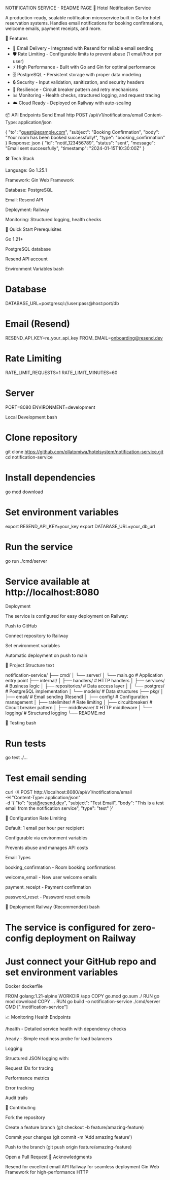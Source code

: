 NOTIFICATION SERVICE - README PAGE
🏨 Hotel Notification Service

A production-ready, scalable notification microservice built in Go for hotel reservation systems. Handles email notifications for booking confirmations, welcome emails, payment receipts, and more.

 🚀 Features

- 📧 Email Delivery - Integrated with Resend for reliable email sending
- 🛡️ Rate Limiting - Configurable limits to prevent abuse (1 email/hour per user)
- ⚡ High Performance - Built with Go and Gin for optimal performance
- 🗄️ PostgreSQL - Persistent storage with proper data modeling
- 🔒 Security - Input validation, sanitization, and security headers
- 🔄 Resilience - Circuit breaker pattern and retry mechanisms
- 📊 Monitoring - Health checks, structured logging, and request tracing
- ☁️ Cloud Ready - Deployed on Railway with auto-scaling

 
 📦 API Endpoints
 Send Email
http
POST /api/v1/notifications/email
Content-Type: application/json

{
  "to": "guest@example.com",
  "subject": "Booking Confirmation",
  "body": "Your room has been booked successfully!",
  "type": "booking_confirmation"
}
Response:
json
{
  "id": "notif_123456789",
  "status": "sent",
  "message": "Email sent successfully",
  "timestamp": "2024-01-15T10:30:00Z"
}


🛠️ Tech Stack

  Language: Go 1.25.1

  Framework: Gin Web Framework

  Database: PostgreSQL

  Email: Resend API

  Deployment: Railway

  Monitoring: Structured logging, health checks

🚀 Quick Start
Prerequisites

  Go 1.21+

  PostgreSQL database

  Resend API account

Environment Variables
bash

# Database
DATABASE_URL=postgresql://user:pass@host:port/db

# Email (Resend)
RESEND_API_KEY=re_your_api_key
FROM_EMAIL=onboarding@resend.dev

# Rate Limiting
RATE_LIMIT_REQUESTS=1
RATE_LIMIT_MINUTES=60

# Server
PORT=8080
ENVIRONMENT=development

Local Development
bash

# Clone repository
git clone https://github.com/ollatomiwa/hotelsystem/notification-service.git
cd notification-service

# Install dependencies
go mod download

# Set environment variables
export RESEND_API_KEY=your_key
export DATABASE_URL=your_db_url

# Run the service
go run ./cmd/server

# Service available at http://localhost:8080

Deployment

The service is configured for easy deployment on Railway:

  Push to GitHub

  Connect repository to Railway

  Set environment variables

  Automatic deployment on push to main

📁 Project Structure
text

notification-service/
├── cmd/
│   └── server/
│       └── main.go                 # Application entry point
├── internal/
│   ├── handlers/                   # HTTP handlers
│   ├── services/                   # Business logic
│   ├── repositories/               # Data access layer
│   │   └── postgres/              # PostgreSQL implementation
│   └── models/                     # Data structures
├── pkg/
│   ├── email/                     # Email sending (Resend)
│   ├── config/                    # Configuration management
│   ├── ratelimiter/               # Rate limiting
│   ├── circuitbreaker/            # Circuit breaker pattern
│   ├── middleware/                # HTTP middleware
│   └── logging/                   # Structured logging
└── README.md

🧪 Testing
bash

# Run tests
go test ./...

# Test email sending
curl -X POST http://localhost:8080/api/v1/notifications/email \
  -H "Content-Type: application/json" \
  -d '{
    "to": "test@resend.dev",
    "subject": "Test Email",
    "body": "This is a test email from the notification service",
    "type": "test"
  }'

🔧 Configuration
Rate Limiting

  Default: 1 email per hour per recipient

  Configurable via environment variables

  Prevents abuse and manages API costs

Email Types

  booking_confirmation - Room booking confirmations

  welcome_email - New user welcome emails

  payment_receipt - Payment confirmation

  password_reset - Password reset emails

🚢 Deployment
Railway (Recommended)
bash

# The service is configured for zero-config deployment on Railway
# Just connect your GitHub repo and set environment variables

Docker
dockerfile

FROM golang:1.21-alpine
WORKDIR /app
COPY go.mod go.sum ./
RUN go mod download
COPY . .
RUN go build -o notification-service ./cmd/server
CMD ["./notification-service"]

📈 Monitoring
Health Endpoints

  /health - Detailed service health with dependency checks

  /ready - Simple readiness probe for load balancers

Logging

Structured JSON logging with:

  Request IDs for tracing

  Performance metrics

  Error tracking

  Audit trails

🤝 Contributing

  Fork the repository

  Create a feature branch (git checkout -b feature/amazing-feature)

  Commit your changes (git commit -m 'Add amazing feature')

  Push to the branch (git push origin feature/amazing-feature)

   Open a Pull Request
🙏 Acknowledgments

   Resend for excellent email API
   Railway for seamless deployment
  Gin Web Framework for high-performance HTTP
